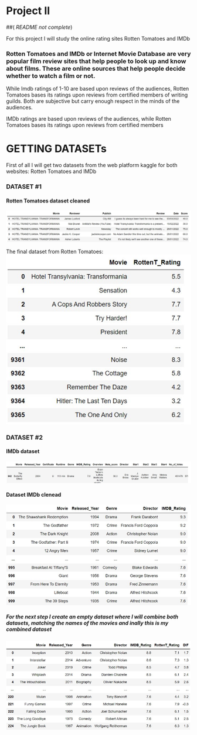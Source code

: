 # Project II 
##( _README not complete_)

For this project I will study the online rating sites Rotten Tomatoes and IMDb

### Rotten Tomatoes and IMDb or Internet Movie Database are very popular film review sites that help people to look up and know about films. These are online sources that help people decide whether to watch a film or not.

While Imdb ratings of 1-10 are based upon reviews of the audiences, Rotten Tomatoes bases its ratings upon reviews from certified members of writing guilds. Both are subjective but carry enough respect in the minds of the audiences.



IMDb ratings are based upon reviews of the audiences, while Rotten Tomatoes bases its ratings upon reviews from certified members

 # GETTING DATASETs

 

First of all I will get two datasets from the web platform kaggle for both websites: Rotten Tomatoes and IMDb


 

 

### DATASET #1

#### Rotten Tomatoes dataset cleaned
![](images/screenshots/shot1.jpg)

The final dataset from Rotten Tomatoes:
![](images/screenshots/shot2.jpg)



### DATASET #2

#### IMDb dataset

![](images/screenshots/shot3.jpg)

  #### Dataset IMDb clenead
  ![](images/screenshots/shot4.jpg)

  ##### For the next step I create an empty dataset where I will combine both datasets, matching the names of the movies and inally this is my combined dataset 
![](images/screenshots/shot5.jpg)

